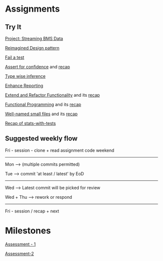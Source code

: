 # Assignments

## Try It

[Project: Streaming BMS Data](streaming-data.md)

[Reimagined Design pattern](reimagined-design-pattern.md)

[Fail a test](fail-first.md)

[Assert for confidence](assert-for-confidence.md) and [recap](type-wise-inference-recap.md)

[Type wise inference](type-wise-inference.md)

[Enhance Reporting](enhance-reporting.md)

[Extend and Refactor Functionality](functional-extend.md) and its [recap](functional-extend-recap.md)

[Functional Programming](functional.md) and its [recap](functional-recap.md)

[Well-named small files](small.md) and its [recap](modular-recap.md)

[Recap of stats-with-tests](stats-with-tests.md)

## Suggested weekly flow

Fri - session - clone + read assignment code
weekend

---

Mon --> (multiple commits permitted)

Tue --> commit 'at least / latest' by EoD

---

Wed --> Latest commit will be picked for review

Wed + Thu --> rework or respond

---

Fri - session / recap + next

# Milestones

[Assessment - 1](assessment1.md)

[Assessment-2](assessment2.md)
